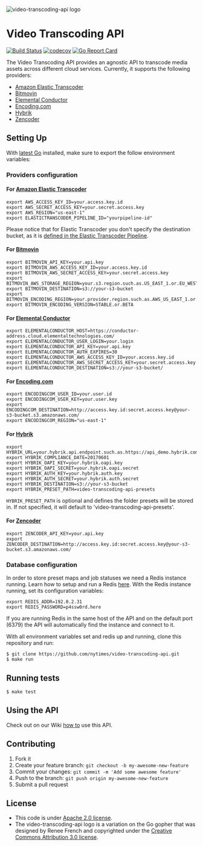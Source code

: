 ![video-transcoding-api logo](https://cloud.githubusercontent.com/assets/244265/14191217/ae825932-f764-11e5-8eb3-d070aa8f2676.png)

# Video Transcoding API

[![Build Status](https://travis-ci.org/nytimes/video-transcoding-api.svg?branch=master)](https://travis-ci.org/nytimes/video-transcoding-api)
[![codecov](https://codecov.io/gh/nytimes/video-transcoding-api/branch/master/graph/badge.svg)](https://codecov.io/gh/nytimes/video-transcoding-api)
[![Go Report Card](https://goreportcard.com/badge/github.com/nytimes/video-transcoding-api)](https://goreportcard.com/report/github.com/nytimes/video-transcoding-api)

The Video Transcoding API provides an agnostic API to transcode media assets
across different cloud services. Currently, it supports the following
providers:

- [Amazon Elastic Transcoder](https://aws.amazon.com/elastictranscoder/)
- [Bitmovin](http://bitmovin.com)
- [Elemental Conductor](http://www.elementaltechnologies.com/products/elemental-conductor)
- [Encoding.com](http://encoding.com)
- [Hybrik](https://www.hybrik.com)
- [Zencoder](http://zencoder.com)

## Setting Up

With [latest Go](https://golang.org/dl/) installed, make sure to export the follow
environment variables:

### Providers configuration

#### For [Amazon Elastic Transcoder](https://aws.amazon.com/elastictranscoder/)

```
export AWS_ACCESS_KEY_ID=your.access.key.id
export AWS_SECRET_ACCESS_KEY=your.secret.access.key
export AWS_REGION="us-east-1"
export ELASTICTRANSCODER_PIPELINE_ID="yourpipeline-id"
```

Please notice that for Elastic Transcoder you don't specify the destination
bucket, as it is [defined in the Elastic Transcoder
Pipeline](https://docs.aws.amazon.com/elastictranscoder/latest/developerguide/pipeline-settings.html#pipeline-settings-configure-transcoded-bucket).

#### For [Bitmovin](http://bitmovin.com)

```
export BITMOVIN_API_KEY=your.api.key
export BITMOVIN_AWS_ACCESS_KEY_ID=your.access.key.id
export BITMOVIN_AWS_SECRET_ACCESS_KEY=your.secret.access.key
export BITMOVIN_AWS_STORAGE_REGION=your.s3.region.such.as.US_EAST_1.or.EU_WEST_1
export BITMOVIN_DESTINATION=s3://your-s3-bucket
export BITMOVIN_ENCODING_REGION=your.provider.region.such.as.AWS_US_EAST_1.or.GOOGLE_EUROPE_WEST_1
export BITMOVIN_ENCODING_VERSION=STABLE.or.BETA
```

#### For [Elemental Conductor](http://www.elementaltechnologies.com/products/elemental-conductor)

```
export ELEMENTALCONDUCTOR_HOST=https://conductor-address.cloud.elementaltechnologies.com/
export ELEMENTALCONDUCTOR_USER_LOGIN=your.login
export ELEMENTALCONDUCTOR_API_KEY=your.api.key
export ELEMENTALCONDUCTOR_AUTH_EXPIRES=30
export ELEMENTALCONDUCTOR_AWS_ACCESS_KEY_ID=your.access.key.id
export ELEMENTALCONDUCTOR_AWS_SECRET_ACCESS_KEY=your.secret.access.key
export ELEMENTALCONDUCTOR_DESTINATION=s3://your-s3-bucket/
```

#### For [Encoding.com](http://encoding.com)

```
export ENCODINGCOM_USER_ID=your.user.id
export ENCODINGCOM_USER_KEY=your.user.key
export ENCODINGCOM_DESTINATION=http://access.key.id:secret.access.key@your-s3-bucket.s3.amazonaws.com/
export ENCODINGCOM_REGION="us-east-1"
```

#### For [Hybrik](https://www.hybrik.com)

```
export HYBRIK_URL=your.hybrik.api.endpoint.such.as.https://api_demo.hybrik.com/v1
export HYBRIK_COMPLIANCE_DATE=20170601
export HYBRIK_OAPI_KEY=your.hybrik.oapi.key
export HYBRIK_OAPI_SECRET=your.hybrik.oapi.secret
export HYBRIK_AUTH_KEY=your.hybrik.auth.key
export HYBRIK_AUTH_SECRET=your.hybrik.auth.secret
export HYBRIK_DESTINATION=s3://your-s3-bucket
export HYBRIK_PRESET_PATH=video-transcoding-api-presets
```

``HYBRIK_PRESET_PATH`` is optional and defines the folder presets will be
stored in. If not specified, it will default to
'video-transcoding-api-presets'.

#### For [Zencoder](http://zencoder.com)

```
export ZENCODER_API_KEY=your.api.key
export ZENCODER_DESTINATION=http://access.key.id:secret.access.key@your-s3-bucket.s3.amazonaws.com/
```

### Database configuration

In order to store preset maps and job statuses we need a Redis instance
running. Learn how to setup and run a Redis
[here](http://redis.io/topics/quickstart). With the Redis instance running, set
its configuration variables:

```
export REDIS_ADDR=192.0.2.31
export REDIS_PASSWORD=p4ssw0rd.here
```

If you are running Redis in the same host of the API and on the default port
(6379) the API will automatically find the instance and connect to it.

With all environment variables set and redis up and running, clone this
repository and run:

```
$ git clone https://github.com/nytimes/video-transcoding-api.git
$ make run
```

## Running tests

```
$ make test
```

## Using the API

Check out on our Wiki [how
to](https://github.com/nytimes/video-transcoding-api/wiki/Using-Video-Transcoding-API)
use this API.

## Contributing

1. Fork it
2. Create your feature branch: `git checkout -b my-awesome-new-feature`
3. Commit your changes: `git commit -m 'Add some awesome feature'`
4. Push to the branch: `git push origin my-awesome-new-feature`
5. Submit a pull request

## License

- This code is under [Apache 2.0
  license](https://github.com/nytimes/video-transcoding-api/blob/master/LICENSE).
- The video-transcoding-api logo is a variation on the Go gopher that was
  designed by Renee French and copyrighted under the [Creative Commons
  Attribution 3.0 license](https://creativecommons.org/licenses/by/3.0/).
